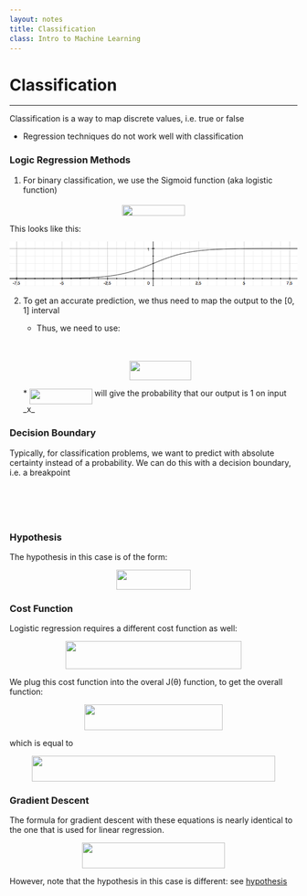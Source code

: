 ```yaml
---
layout: notes
title: Classification
class: Intro to Machine Learning
---
```


# Classification
---

Classification is a way to map discrete values, i.e. true or false
* Regression techniques do not work well with classification

### Logic Regression Methods
1. For binary classification, we use the Sigmoid function (aka logistic function)
<p align="center"><img src="https://raw.githubusercontent.com/rzhade3/MarkdownNotes/master/MachineLearning/svgs/sigmoid_function.svg?invert_in_darkmode" align=middle width=110.14624500000001pt height=18.75984pt/></p>
This looks like this:

![Sigmoid function](images/sigmoid.png)

2. To get an accurate prediction, we thus need to map the output to the [0, 1] interval
	* Thus, we need to use:
	<p align="center"><img src="https://raw.githubusercontent.com/rzhade3/MarkdownNotes/master/MachineLearning/svgs/logistic_remapping_partial.svg?invert_in_darkmode" align=middle width=57.75264pt height=13.881251999999998pt/></p>

	<p align="center"><img src="https://raw.githubusercontent.com/rzhade3/MarkdownNotes/master/MachineLearning/svgs/logistic_remapping_full.svg?invert_in_darkmode" align=middle width=107.28646499999998pt height=34.360095pt/></p>
	* <img src="https://raw.githubusercontent.com/rzhade3/MarkdownNotes/master/MachineLearning/svgs/logistic_probability.svg.svg?invert_in_darkmode" align=middle width=110.14624500000001pt height=27.656969999999987pt/> will give the probability that our output is 1 on input _x_

### Decision Boundary
Typically, for classification problems, we want to predict with absolute certainty instead of a probability. We can do this with a decision boundary, i.e. a breakpoint
<p align="center"><img src="https://raw.githubusercontent.com/rzhade3/MarkdownNotes/master/MachineLearning/svgs/breakpoint_1.svg?invert_in_darkmode" align=middle width=146.367705pt height=16.438356pt/></p>

<p align="center"><img src="https://raw.githubusercontent.com/rzhade3/MarkdownNotes/master/MachineLearning/svgs/breakpoint_2.svg?invert_in_darkmode" align=middle width=146.367705pt height=16.438356pt/></p>

### Hypothesis
The hypothesis in this case is of the form:
<p align="center"><img src="https://raw.githubusercontent.com/rzhade3/MarkdownNotes/master/MachineLearning/svgs/logistic_hypothesis.svg?invert_in_darkmode" align=middle width=129.563775pt height=34.367685pt/></p>

### Cost Function
Logistic regression requires a different cost function as well:

<p align="center"><img src="https://raw.githubusercontent.com/rzhade3/MarkdownNotes/master/MachineLearning/svgs/logistic_cost.svg?invert_in_darkmode" align=middle width=307.3653pt height=49.31553pt/></p>

We plug this cost function into the overal J(θ) function, to get the overall function:

<p align="center"><img src="https://raw.githubusercontent.com/rzhade3/MarkdownNotes/master/MachineLearning/svgs/bb99d7730a441d6b2c548b3936d580e5.svg?invert_in_darkmode" align=middle width=242.00714999999997pt height=44.897324999999995pt/></p>

which is equal to 

<p align="center"><img src="https://raw.githubusercontent.com/rzhade3/MarkdownNotes/master/MachineLearning/svgs/402c43a886a8a160a745a13a7c477d2f.svg?invert_in_darkmode" align=middle width=425.39144999999996pt height=44.897324999999995pt/></p>

### Gradient Descent
The formula for gradient descent with these equations is nearly identical to the one that is used for linear regression. 
<p align="center"><img src="https://raw.githubusercontent.com/rzhade3/MarkdownNotes/master/MachineLearning/svgs/logistic_gradient_descent.svg?invert_in_darkmode" align=middle width=249.34965pt height=44.897324999999995pt/></p>

However, note that the hypothesis in this case is different: see [hypothesis](#Hypothesis)
